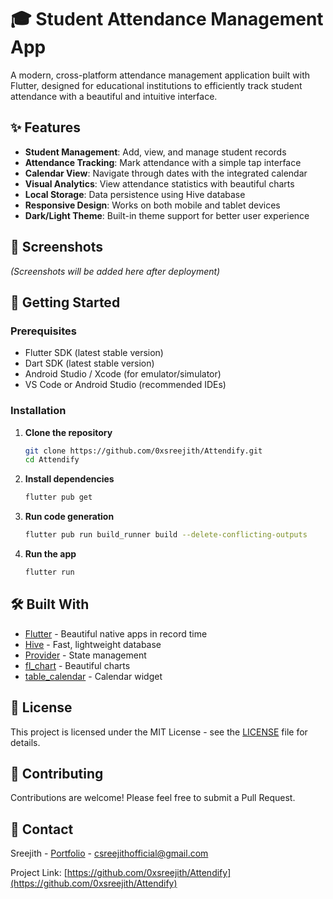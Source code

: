 # 🎓 Student Attendance Management App

A modern, cross-platform attendance management application built with Flutter, designed for educational institutions to efficiently track student attendance with a beautiful and intuitive interface.

## ✨ Features

- **Student Management**: Add, view, and manage student records
- **Attendance Tracking**: Mark attendance with a simple tap interface
- **Calendar View**: Navigate through dates with the integrated calendar
- **Visual Analytics**: View attendance statistics with beautiful charts
- **Local Storage**: Data persistence using Hive database
- **Responsive Design**: Works on both mobile and tablet devices
- **Dark/Light Theme**: Built-in theme support for better user experience

## 📱 Screenshots
*(Screenshots will be added here after deployment)*

## 🚀 Getting Started

### Prerequisites

- Flutter SDK (latest stable version)
- Dart SDK (latest stable version)
- Android Studio / Xcode (for emulator/simulator)
- VS Code or Android Studio (recommended IDEs)

### Installation

1. **Clone the repository**
   ```bash
   git clone https://github.com/0xsreejith/Attendify.git
   cd Attendify
   ```

2. **Install dependencies**
   ```bash
   flutter pub get
   ```

3. **Run code generation**
   ```bash
   flutter pub run build_runner build --delete-conflicting-outputs
   ```

4. **Run the app**
   ```bash
   flutter run
   ```

## 🛠️ Built With

- [Flutter](https://flutter.dev/) - Beautiful native apps in record time
- [Hive](https://github.com/hivedb/hive) - Fast, lightweight database
- [Provider](https://pub.dev/packages/provider) - State management
- [fl_chart](https://pub.dev/packages/fl_chart) - Beautiful charts
- [table_calendar](https://pub.dev/packages/table_calendar) - Calendar widget

## 📄 License

This project is licensed under the MIT License - see the [LICENSE](LICENSE) file for details.

## 👥 Contributing

Contributions are welcome! Please feel free to submit a Pull Request.

## 📧 Contact

Sreejith - [Portfolio](https://sreejith-dev.web.app/) - csreejithofficial@gmail.com

Project Link: [https://github.com/0xsreejith/Attendify](https://github.com/0xsreejith/Attendify)
